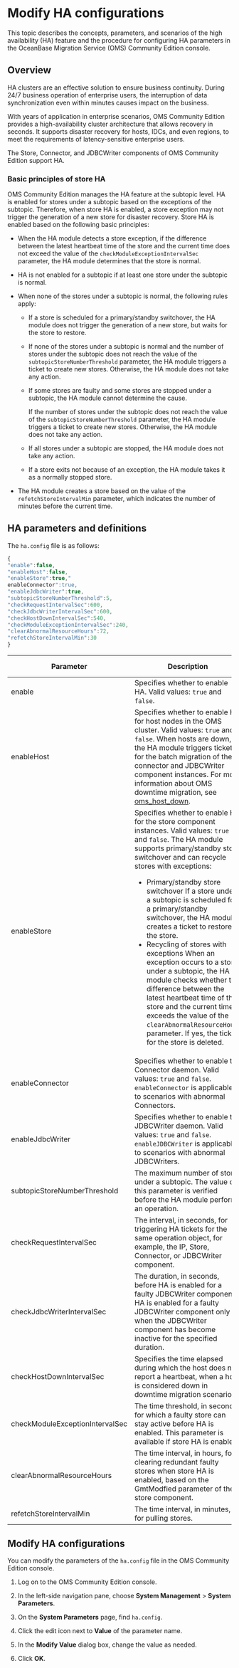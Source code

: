 # Modify HA configurations

This topic describes the concepts, parameters, and scenarios of the high availability (HA) feature and the procedure for configuring HA parameters in the OceanBase Migration Service (OMS) Community Edition console.

## Overview

HA clusters are an effective solution to ensure business continuity. During 24/7 business operation of enterprise users, the interruption of data synchronization even within minutes causes impact on the business.

With years of application in enterprise scenarios, OMS Community Edition provides a high-availability cluster architecture that allows recovery in seconds. It supports disaster recovery for hosts, IDCs, and even regions, to meet the requirements of latency-sensitive enterprise users.

The Store, Connector, and JDBCWriter components of OMS Community Edition support HA.

### Basic principles of store HA

OMS Community Edition manages the HA feature at the subtopic level. HA is enabled for stores under a subtopic based on the exceptions of the subtopic. Therefore, when store HA is enabled, a store exception may not trigger the generation of a new store for disaster recovery. Store HA is enabled based on the following basic principles:

* When the HA module detects a store exception, if the difference between the latest heartbeat time of the store and the current time does not exceed the value of the `checkModuleExceptionIntervalSec` parameter, the HA module determines that the store is normal.

* HA is not enabled for a subtopic if at least one store under the subtopic is normal.

* When none of the stores under a subtopic is normal, the following rules apply:

  * If a store is scheduled for a primary/standby switchover, the HA module does not trigger the generation of a new store, but waits for the store to restore.

  * If none of the stores under a subtopic is normal and the number of stores under the subtopic does not reach the value of the `subtopicStoreNumberThreshold` parameter, the HA module triggers a ticket to create new stores. Otherwise, the HA module does not take any action.

  * If some stores are faulty and some stores are stopped under a subtopic, the HA module cannot determine the cause.

    If the number of stores under the subtopic does not reach the value of the `subtopicStoreNumberThreshold` parameter, the HA module triggers a ticket to create new stores. Otherwise, the HA module does not take any action.

  * If all stores under a subtopic are stopped, the HA module does not take any action.

  * If a store exits not because of an exception, the HA module takes it as a normally stopped store.

* The HA module creates a store based on the value of the `refetchStoreIntervalMin` parameter, which indicates the number of minutes before the current time.

## HA parameters and definitions

The `ha.config` file is as follows:

```javascript
{
"enable":false,
"enableHost":false,
"enableStore":true,"
enableConnector":true,
"enableJdbcWriter":true,
"subtopicStoreNumberThreshold":5,
"checkRequestIntervalSec":600,
"checkJdbcWriterIntervalSec":600,
"checkHostDownIntervalSec":540,
"checkModuleExceptionIntervalSec":240,
"clearAbnormalResourceHours":72,
"refetchStoreIntervalMin":30
}
```

|            Parameter            |                                                                                                                                        Description                                                                                                                                        |   Default value    |
|---------------------------------|---------------------------------------------------------|--------------------|
| enable                          | Specifies whether to enable HA. Valid values: `true` and `false`.        | `false`            |
| enableHost                      | Specifies whether to enable HA for host nodes in the OMS cluster. Valid values: `true` and `false`. When hosts are down, the HA module triggers tickets for the batch migration of the connector and JDBCWriter component instances.  For more information about OMS downtime migration, see [oms_host_down](../../../5.alarm-reference/1.oms-host-down.md).                                                                                                                                                                                                                                                                                                                                                                                                    | `false`            |
| enableStore                     | Specifies whether to enable HA for the store component instances. Valid values: `true` and `false`. The HA module supports primary/standby store switchover and can recycle stores with exceptions: <ul><li> Primary/standby store switchover If a store under a subtopic is scheduled for a primary/standby switchover, the HA module creates a ticket to restore the store.   <li> Recycling of stores with exceptions When an exception occurs to a store under a subtopic, the HA module checks whether the difference between the latest heartbeat time of the store and the current time exceeds the value of the `clearAbnormalResourceHours` parameter.  If yes, the ticket for the store is deleted. </ul>   | `true`             |
| enableConnector                 | Specifies whether to enable the Connector daemon. Valid values: `true` and `false`.  `enableConnector` is applicable to scenarios with abnormal Connectors.                | `true`             |
| enableJdbcWriter                | Specifies whether to enable the JDBCWriter daemon. Valid values: `true` and `false`.  `enableJDBCWriter` is applicable to scenarios with abnormal JDBCWriters.                                                                                         | `true`             |
| subtopicStoreNumberThreshold    | The maximum number of stores under a subtopic. The value of this parameter is verified before the HA module performs an operation.        | 5                  |
| checkRequestIntervalSec         | The interval, in seconds, for triggering HA tickets for the same operation object, for example, the IP, Store, Connector, or JDBCWriter component.                                                                     | 600                |
| checkJdbcWriterIntervalSec      | The duration, in seconds, before HA is enabled for a faulty JDBCWriter component. HA is enabled for a faulty JDBCWriter component only when the JDBCWriter component has become inactive for the specified duration.    | 600                |
| checkHostDownIntervalSec        | Specifies the time elapsed during which the host does not report a heartbeat, when a host is considered down in downtime migration scenarios.     | 540                |
| checkModuleExceptionIntervalSec | The time threshold, in seconds, for which a faulty store can stay active before HA is enabled. This parameter is available if store HA is enabled.     | 240                |
| clearAbnormalResourceHours      | The time interval, in hours, for clearing redundant faulty stores when store HA is enabled, based on the GmtModfied parameter of the store component.                                                                     | 72 |
| refetchStoreIntervalMin         | The time interval, in minutes, for pulling stores.             | 30                 |

## Modify HA configurations

You can modify the parameters of the `ha.config` file in the OMS Community Edition console.

1. Log on to the OMS Community Edition console.

2. In the left-side navigation pane, choose **System Management** \> **System Parameters**.

3. On the **System Parameters** page, find `ha.config`.

4. Click the edit icon next to **Value** of the parameter name.

5. In the **Modify Value** dialog box, change the value as needed.

6. Click **OK**.